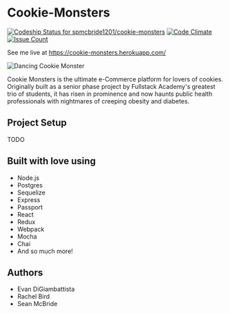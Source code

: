 # Cookie-Monsters

[ ![Codeship Status for spmcbride1201/cookie-monsters](https://app.codeship.com/projects/64e48010-b8cd-0134-10da-1e953eddbb87/status?branch=master)](https://app.codeship.com/projects/194821) [![Code Climate](https://codeclimate.com/github/spmcbride1201/cookie-monsters/badges/gpa.svg)](https://codeclimate.com/github/spmcbride1201/cookie-monsters) [![Issue Count](https://codeclimate.com/github/spmcbride1201/cookie-monsters/badges/issue_count.svg)](https://codeclimate.com/github/spmcbride1201/cookie-monsters)

See me live at https://cookie-monsters.herokuapp.com/

![Dancing Cookie Monster](https://media.giphy.com/media/RVuNZB864BeVy/giphy.gif)

Cookie Monsters is the ultimate e-Commerce platform for lovers of cookies. Originally built as a senior phase project by Fullstack Academy's greatest trio of students, it has risen in prominence and now haunts public health professionals with nightmares of creeping obesity and diabetes. 

## Project Setup
TODO

## Built with love using
* Node.js
* Postgres
* Sequelize
* Express
* Passport
* React
* Redux
* Webpack
* Mocha
* Chai
* And so much more!

## Authors

* Evan DiGiambattista
* Rachel Bird
* Sean McBride
